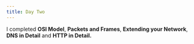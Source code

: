 ```yaml
---
title: Day Two
---
```


I completed **OSI Model**, **Packets and Frames**, **Extending your Network**, **DNS in Detail** and **HTTP in Detail.**